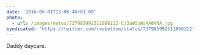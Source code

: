 ```yaml
---
date: '2016-06-01T13:06:46+01:00'
photo:
  - url: /images/notes/737985992511066112-Cj3aWQsWsAA0VNA.jpg
syndicated: 'https://twitter.com/roobottom/status/737985992511066112'
---
```

Daddy daycare. 
